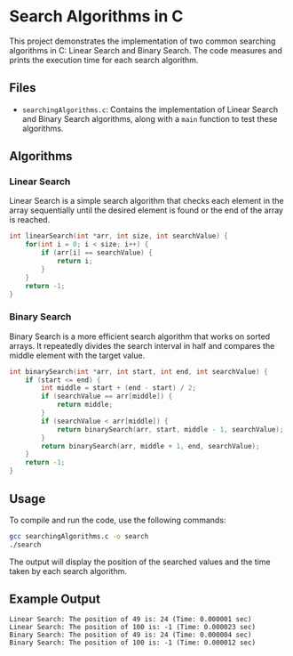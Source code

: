 # Search Algorithms in C

This project demonstrates the implementation of two common searching algorithms in C: Linear Search and Binary Search. The code measures and prints the execution time for each search algorithm.

## Files

- `searchingAlgorithms.c`: Contains the implementation of Linear Search and Binary Search algorithms, along with a `main` function to test these algorithms.

## Algorithms

### Linear Search

Linear Search is a simple search algorithm that checks each element in the array sequentially until the desired element is found or the end of the array is reached.

```c
int linearSearch(int *arr, int size, int searchValue) {
    for(int i = 0; i < size; i++) {
        if (arr[i] == searchValue) {
            return i;
        }
    }
    return -1;
}
```

### Binary Search

Binary Search is a more efficient search algorithm that works on sorted arrays. It repeatedly divides the search interval in half and compares the middle element with the target value.

```c
int binarySearch(int *arr, int start, int end, int searchValue) {
    if (start <= end) {
        int middle = start + (end - start) / 2;
        if (searchValue == arr[middle]) {
            return middle;
        }
        if (searchValue < arr[middle]) {
            return binarySearch(arr, start, middle - 1, searchValue);
        }
        return binarySearch(arr, middle + 1, end, searchValue);
    }
    return -1;
}
```

## Usage

To compile and run the code, use the following commands:

```sh
gcc searchingAlgorithms.c -o search
./search
```

The output will display the position of the searched values and the time taken by each search algorithm.

## Example Output

```
Linear Search: The position of 49 is: 24 (Time: 0.000001 sec)
Linear Search: The position of 100 is: -1 (Time: 0.000023 sec)
Binary Search: The position of 49 is: 24 (Time: 0.000004 sec)
Binary Search: The position of 100 is: -1 (Time: 0.000012 sec)
```


